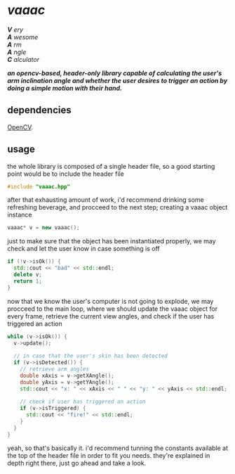 # _vaaac_
**_V_**  _ery_  
**_A_** _wesome_  
**_A_** _rm_  
**_A_** _ngle_  
**_C_** _alculator_  

*__an opencv-based, header-only library capable of calculating the user's arm inclination angle and whether the user desires to trigger an action by doing a simple motion with their hand.__*

## dependencies
[OpenCV](https://opencv.org/).

## usage
the whole library is composed of a single header file, so a good starting point would be to include the header file
```cpp
#include "vaaac.hpp"
```
after that exhausting amount of work, i'd recommend drinking some refreshing beverage, and procceed to the next step; creating a vaaac object instance
```cpp
vaaac* v = new vaaac();
```
just to make sure that the object has been instantiated properly, we may check and let the user know in case something is off
```cpp
if (!v->isOk()) {
  std::cout << "bad" << std::endl;
  delete v;
  return 1;
}
```
now that we know the user's computer is not going to explode, we may procceed to the main loop, where we should update the vaaac object for every frame, retrieve the current view angles, and check if the user has triggered an action
```cpp
while (v->isOk()) {
  v->update();
  
  // in case that the user's skin has been detected
  if (v->isDetected()) {
    // retrieve arm angles
    double xAxis = v->getXAngle();
    double yAxis = v->getYAngle();
    std::cout << "x: " << xAxis << " " << "y: " << yAxis << std::endl;
    
    // check if user has triggered an action
    if (v->isTriggered) {
      std::cout << "fire!" << std::endl;
    }
  }
}
```
yeah, so that's basically it. i'd recommend tunning the constants available at the top of the header file in order to fit you needs. they're explained in depth right there, just go ahead and take a look.
